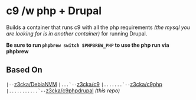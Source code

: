 # c9 /w php + Drupal
Builds a container that runs c9 with all the php requirements _(the mysql you are looking for is in another container)_ for running Drupal.

**Be sure to run `phpbrew switch $PHPBREW_PHP` to use the php run via phpbrew**
## Based On
``|--``[z3cka/DebiaNVM](https://hub.docker.com/r/z3cka/debianvm/)
``|...`--``[z3cka/c9](https://hub.docker.com/r/z3cka/c9/)
``|.......`--``[z3cka/c9php](https://hub.docker.com/r/z3cka/c9-php/)
``|...........`--``[z3cka/c9phpdrupal](https://hub.docker.com/r/z3cka/c9-phpbrew-drupal/) _(this repo)_
